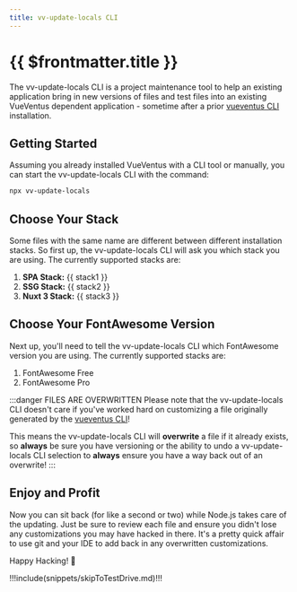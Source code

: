 ```yaml
---
title: vv-update-locals CLI
---
```


<script setup>

    import DocsPackageVersion from '../../src/views/compos/DocsPackageVersion.vue'
    import cliData from '../../cli/helpers/cliData.mjs'

    const stack1 = cliData.stacks.vueTwViteTs.name
    const stack2 = cliData.stacks.vueTwViteSsgMdTs.name
    const stack3 = cliData.stacks.vueTwNuxt3.name
    
</script>






# {{ $frontmatter.title }}

The vv-update-locals CLI is a project maintenance tool to help an existing application bring in new versions of files and test files into an existing VueVentus dependent application - sometime after a prior [vueventus CLI](/guides/vueventus-cli) installation.






## Getting Started

Assuming you already installed VueVentus with a CLI tool or manually, you can start the vv-update-locals CLI with the command:

```bash
npx vv-update-locals
```









## Choose Your Stack

Some files with the same name are different between different installation stacks. So first up, the vv-update-locals CLI will ask you which stack you are using. The currently supported stacks are:

1. **SPA Stack:** {{ stack1 }}
1. **SSG Stack:** {{ stack2 }}
1. **Nuxt 3 Stack:** {{ stack3 }}









## Choose Your FontAwesome Version

Next up, you'll need to tell the vv-update-locals CLI which FontAwesome version you are using. The currently supported stacks are:

1. FontAwesome Free
1. FontAwesome Pro

:::danger FILES ARE OVERWRITTEN
Please note that the vv-update-locals CLI doesn't care if you've worked hard on customizing a file originally generated by the [vueventus CLI](/guides/vueventus-cli)!

This means the vv-update-locals CLI will **overwrite** a file if it already exists, so **always** be sure you have versioning or the ability to undo a vv-update-locals CLI selection to **always** ensure you have a way back out of an overwrite!
:::







## Enjoy and Profit

Now you can sit back (for like a second or two) while Node.js takes care of the updating. Just be sure to review each file and ensure you didn't lose any customizations you may have hacked in there. It's a pretty quick affair to use git and your IDE to add back in any overwritten customizations.

Happy Hacking! :rocket:








!!!include(snippets/skipToTestDrive.md)!!!






<DocsPackageVersion/>

